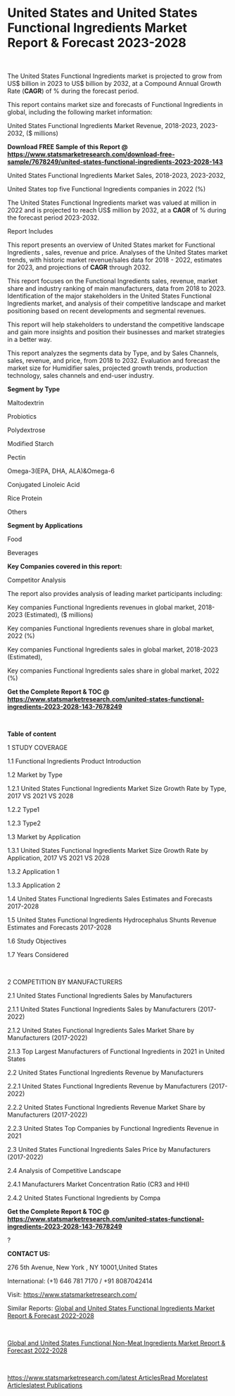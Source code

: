 <h1>United States and United States Functional Ingredients Market Report & Forecast 2023-2028</h1><br/><p>The United States Functional Ingredients market is projected to grow from US$ billion in 2023 to US$ billion by 2032, at a Compound Annual Growth Rate (<strong>CAGR</strong>) of % during the forecast period.</p>
 
 
 
 <p>This report contains market size and forecasts of Functional Ingredients in global, including the following market information:</p>
 
 
 
 <p>United States Functional Ingredients Market Revenue, 2018-2023, 2023-2032, ($ millions)</p>
 
 
 
 <p><strong>Download FREE Sample of this Report @ <a href="https://www.statsmarketresearch.com/download-free-sample/7678249/united-states-functional-ingredients-2023-2028-143">https://www.statsmarketresearch.com/download-free-sample/7678249/united-states-functional-ingredients-2023-2028-143</a></strong></p>
 
 
 
 <p>United States Functional Ingredients Market Sales, 2018-2023, 2023-2032,</p>
 
 
 
 <p>United States top five Functional Ingredients companies in 2022 (%)</p>
 
 
 
 <p>The United States Functional Ingredients market was valued at million in 2022 and is projected to reach US$ million by 2032, at a <strong>CAGR</strong> of % during the forecast period 2023-2032.</p>
 
 
 
 <p>Report Includes</p>
 
 
 
 <p>This report presents an overview of United States market for Functional Ingredients , sales, revenue and price. Analyses of the United States market trends, with historic market revenue/sales data for 2018 - 2022, estimates for 2023, and projections of <strong>CAGR</strong> through 2032.</p>
 
 
 
 <p>This report focuses on the Functional Ingredients sales, revenue, market share and industry ranking of main manufacturers, data from 2018 to 2023. Identification of the major stakeholders in the United States Functional Ingredients market, and analysis of their competitive landscape and market positioning based on recent developments and segmental revenues.</p>
 
 
 
 <p>This report will help stakeholders to understand the competitive landscape and gain more insights and position their businesses and market strategies in a better way.</p>
 
 
 
 <p>This report analyzes the segments data by Type, and by Sales Channels, sales, revenue, and price, from 2018 to 2032. Evaluation and forecast the market size for Humidifier sales, projected growth trends, production technology, sales channels and end-user industry.</p>
 
 
 
 <p><strong>Segment by Type</strong></p>
 
 
 
 <p>Maltodextrin</p>
 
 
 
 <p>Probiotics</p>
 
 
 
 <p>Polydextrose</p>
 
 
 
 <p>Modified Starch</p>
 
 
 
 <p>Pectin</p>
 
 
 
 <p>Omega-3(EPA, DHA, ALA)&Omega-6</p>
 
 
 
 <p>Conjugated Linoleic Acid</p>
 
 
 
 <p>Rice Protein</p>
 
 
 
 <p>Others</p>
 
 
 
 <p><strong>Segment <strong><strong>by Applications</strong></strong></strong></p>
 
 
 
 <p>Food</p>
 
 
 
 <p>Beverages</p>
 
 
 
 <p><strong>Key Companies covered in this report:</strong></p>
 
 
 
 <p>Competitor Analysis</p>
 
 
 
 <p>The report also provides analysis of leading market participants including:</p>
 
 
 
 <p>Key companies Functional Ingredients revenues in global market, 2018-2023 (Estimated), ($ millions)</p>
 
 
 
 <p>Key companies Functional Ingredients revenues share in global market, 2022 (%)</p>
 
 
 
 <p>Key companies Functional Ingredients sales in global market, 2018-2023 (Estimated),</p>
 
 
 
 <p>Key companies Functional Ingredients sales share in global market, 2022 (%)</p>
 
 
 
 <div><b>Get the Complete Report & TOC @ <a href="https://www.statsmarketresearch.com/united-states-functional-ingredients-2023-2028-143-7678249">https://www.statsmarketresearch.com/united-states-functional-ingredients-2023-2028-143-7678249</a></b></div>
 
 
 
 <p><br />
 
 <b>Table of content</b></p>
 
 
 
 <p>1 STUDY COVERAGE<br />
 
 1.1 Functional Ingredients Product Introduction<br />
 
 1.2 Market by Type<br />
 
 1.2.1 United States Functional Ingredients Market Size Growth Rate by Type, 2017 VS 2021 VS 2028<br />
 
 1.2.2 Type1<br />
 
 1.2.3 Type2<br />
 
 1.3 Market by Application<br />
 
 1.3.1 United States Functional Ingredients Market Size Growth Rate by Application, 2017 VS 2021 VS 2028<br />
 
 1.3.2 Application 1<br />
 
 1.3.3 Application 2<br />
 
 1.4 United States Functional Ingredients Sales Estimates and Forecasts 2017-2028<br />
 
 1.5 United States Functional Ingredients Hydrocephalus Shunts Revenue Estimates and Forecasts 2017-2028<br />
 
 1.6 Study Objectives<br />
 
 1.7 Years Considered<br />
 
 <br />
 
 2 COMPETITION BY MANUFACTURERS<br />
 
 2.1 United States Functional Ingredients Sales by Manufacturers<br />
 
 2.1.1 United States Functional Ingredients Sales by Manufacturers (2017-2022)<br />
 
 2.1.2 United States Functional Ingredients Sales Market Share by Manufacturers (2017-2022)<br />
 
 2.1.3 Top Largest Manufacturers of Functional Ingredients in 2021 in United States<br />
 
 2.2 United States Functional Ingredients Revenue by Manufacturers<br />
 
 2.2.1 United States Functional Ingredients Revenue by Manufacturers (2017-2022)<br />
 
 2.2.2 United States Functional Ingredients Revenue Market Share by Manufacturers (2017-2022)<br />
 
 2.2.3 United States Top Companies by Functional Ingredients Revenue in 2021<br />
 
 2.3 United States Functional Ingredients Sales Price by Manufacturers (2017-2022)<br />
 
 2.4 Analysis of Competitive Landscape<br />
 
 2.4.1 Manufacturers Market Concentration Ratio (CR3 and HHI)<br />
 
 2.4.2 United States Functional Ingredients by Compa</p>
 
 
 
 <div><b>Get the Complete Report & TOC @ <a href="https://www.statsmarketresearch.com/united-states-functional-ingredients-2023-2028-143-7678249">https://www.statsmarketresearch.com/united-states-functional-ingredients-2023-2028-143-7678249</a></b></div>
 
 
 
 <p>? </p>
 
 
 
 <p><b>CONTACT US:</b><br />
 
 276 5th Avenue, New York , NY 10001,United States<br />
 
 International: (+1) 646 781 7170 / +91 8087042414<br />
 
 Visit: <a href="https://www.statsmarketresearch.com/">https://www.statsmarketresearch.com/</a><br />
 
 Similar Reports: <a href="https://www.statsmarketresearch.com/united-states-functional-ingredients-2023-2028-143-7678249">Global and United States Functional Ingredients Market Report & Forecast 2022-2028</a><br />
 
 <br />
 
 <a href="https://www.statsmarketresearch.com/united-states-functional-ingredients-2023-2028-143-7678249">Global and United States Functional Non-Meat Ingredients Market Report & Forecast 2022-2028</a><br />
 
 <br />
 
 <a href="https://gyeongbokgung.com">https://www.statsmarketresearch.com/</a><a href="https://hallyeomaritime.com">latest Articles</a><a href="https://jingwansa.com">Read More</a><a href="https://nguoiviet.jp/">latest Articles</a><a href="https://www.intelmarketresearch.com/">latest Publications</a></p>